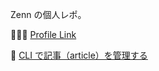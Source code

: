 Zenn の個人レポ。

👨🏻‍💻 [Profile Link](https://zenn.dev/cygra)

🔨 [CLI で記事（article）を管理する](https://zenn.dev/zenn/articles/zenn-cli-guide)
